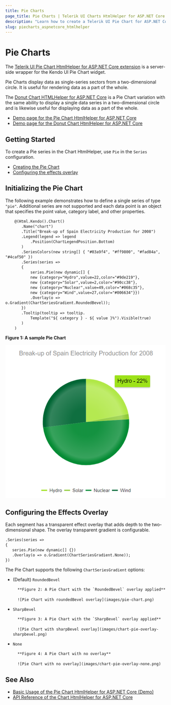 ```yaml
---
title: Pie Charts
page_title: Pie Charts | Telerik UI Charts HtmlHelper for ASP.NET Core
description: "Learn how to create a Telerik UI Pie Chart for ASP.NET Core and specify its point value, category label, and other properties."
slug: piecharts_aspnetcore_htmlhelper
---
```


# Pie Charts

The [Telerik UI Pie Chart HtmlHelper for ASP.NET Core extension](https://demos.telerik.com/aspnet-core/pie-charts/index) is a server-side wrapper for the Kendo UI Pie Chart widget.

Pie Charts display data as single-series sectors from a two-dimensional circle. It is useful for rendering data as a part of the whole.

The [Donut Chart HTMLHelper for ASP.NET Core](https://demos.telerik.com/aspnet-core/donut-charts/index) is a Pie Chart variation with the same ability to display a single data series in a two-dimensional circle and is likewise useful for displaying data as a part of the whole.

* [Demo page for the Pie Chart HtmlHelper for ASP.NET Core](https://demos.telerik.com/aspnet-core/pie-charts/index)
* [Demo page for the Donut Chart HtmlHelper for ASP.NET Core](https://demos.telerik.com/aspnet-core/donut-charts/index)

## Getting Started

To create a Pie series in the Chart HtmlHelper, use `Pie` in the `Series` configuration.

* [Creating the Pie Chart](#creating-the-pie-chart)
* [Configuring the effects overlay](#configuring-the-effects-overlay)

## Initializing the Pie Chart

The following example demonstrates how to define a single series of type `"pie"`. Additional series are not supported and each data point is an object that specifies the point value, category label, and other properties.

        @(Html.Kendo().Chart()
           .Name("chart")
           .Title("Break-up of Spain Electricity Production for 2008")
           .Legend(legend => legend
               .Position(ChartLegendPosition.Bottom)
           )
           .SeriesColors(new string[] { "#03a9f4", "#ff9800", "#fad84a", "#4caf50" })
           .Series(series =>
           {
               series.Pie(new dynamic[] {
               new {category="Hydro",value=22,color="#9de219"},
               new {category="Solar",value=2,color="#90cc38"},
               new {category="Nuclear",value=49,color="#068c35"},
               new {category="Wind",value=27,color="#006634"}})
               .Overlay(o => o.Gradient(ChartSeriesGradient.RoundedBevel));
           })
           .Tooltip(tooltip => tooltip.
               Template("${ category } - ${ value }%").Visible(true)
           )
        )

**Figure 1: A sample Pie Chart**

![Pie Chart](images/pie-chart.png)

## Configuring the Effects Overlay

Each segment has a transparent effect overlay that adds depth to the two-dimensional shape. The overlay transparent gradient is configurable.

    .Series(series =>
    {
       series.Pie(new dynamic[] {})
       .Overlay(o => o.Gradient(ChartSeriesGradient.None));
    })

The Pie Chart supports the following `ChartSeriesGradient` options:

* (Default) `RoundedBevel`

        **Figure 2: A Pie Chart with the `RoundedBevel` overlay applied**

        ![Pie Chart with roundedBevel overlay](images/pie-chart.png)

* `SharpBevel`

        **Figure 3: A Pie Chart with the `SharpBevel` overlay applied**

        ![Pie Chart with sharpBevel overlay](images/chart-pie-overlay-sharpbevel.png)

* `None`

        **Figure 4: A Pie Chart with no overlay**

        ![Pie Chart with no overlay](images/chart-pie-overlay-none.png)

## See Also

* [Basic Usage of the Pie Chart HtmlHelper for ASP.NET Core (Demo)](https://demos.telerik.com/aspnet-core/pie-charts/index)
* [API Reference of the Chart HtmlHelper for ASP.NET Core](/api/chart)
